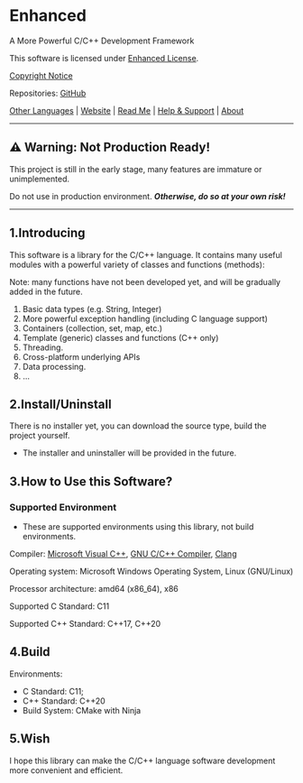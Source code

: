 # Enhanced

A More Powerful C/C++ Development Framework

This software is licensed under [Enhanced License](LICENSE).

[Copyright Notice](COPYRIGHT)

Repositories: [GitHub](https://github.com/sharedwonder/Enhanced)

[Other Languages](docs/README.Languages.md) | [Website](https://sharedwonder.github.io/enhanced-website) | [Read Me](README.md) | [Help & Support](docs/en-US/Help-Support.md) | [About](docs/en-US/About.md)

---

## ⚠ **Warning: Not Production Ready!**

This project is still in the early stage, many features are immature or unimplemented.

Do not use in production environment. ***Otherwise, do so at your own risk!***

---

## 1.Introducing

This software is a library for the C/C++ language.
It contains many useful modules with a powerful variety of classes and functions (methods):

Note: many functions have not been developed yet, and will be gradually added in the future.

1. Basic data types (e.g. String, Integer)
2. More powerful exception handling (including C language support)
3. Containers (collection, set, map, etc.)
4. Template (generic) classes and functions (C++ only)
5. Threading.
6. Cross-platform underlying APIs
7. Data processing.
8. ...

## 2.Install/Uninstall

There is no installer yet, you can download the source type, build the project yourself.

- The installer and uninstaller will be provided in the future.

## 3.How to Use this Software?

### Supported Environment

- These are supported environments using this library, not build environments.

Compiler: [Microsoft Visual C++](https://visualstudio.microsoft.com/vs/features/cplusplus/), [GNU C/C++ Compiler](https://gcc.gnu.org/), [Clang](https://clang.llvm.org/)

Operating system: Microsoft Windows Operating System, Linux (GNU/Linux)

Processor architecture: amd64 (x86_64), x86

Supported C Standard: C11

Supported C++ Standard: C++17, C++20

## 4.Build

Environments:

- C Standard: C11;
- C++ Standard: C++20
- Build System: CMake with Ninja

## 5.Wish

I hope this library can make the C/C++ language software development more convenient and efficient.
